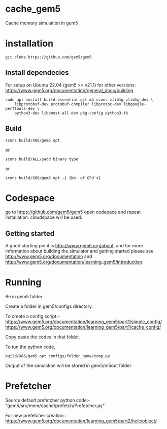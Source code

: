 # cache_gem5
Cache memory simulation in gem5


# installation

```
git clone https://github.com/gem5/gem5
```

## Install dependecies
For setup on Ubuntu 22.04 (gem5 >= v21.1)
for other versions: https://www.gem5.org/documentation/general_docs/building
```
sudo apt install build-essential git m4 scons zlib1g zlib1g-dev \
    libprotobuf-dev protobuf-compiler libprotoc-dev libgoogle-perftools-dev \
    python3-dev libboost-all-dev pkg-config python3-tk
```

## Build

```
scons build/X86/gem5.opt
```
or 
```
scons build/ALL/$add binary type
```
or
```
scons build/X86/gem5.opt -j {No. of CPU's}
```

# Codespace

go to https://github.com/gem5/gem5 open codepace and repeat installation.
cloudspace will be used.

## Getting started

A good starting point is <http://www.gem5.org/about>, and for
more information about building the simulator and getting started
please see <http://www.gem5.org/documentation> and
<http://www.gem5.org/documentation/learning_gem5/introduction>.


# Running
Be in gem5 folder<br>

Create a folder in gem5/configs directory.<br>

To create a config script:- https://www.gem5.org/documentation/learning_gem5/part1/simple_config/ <br>
https://www.gem5.org/documentation/learning_gem5/part1/cache_config/

Copy paste the codes in that folder.<br>

To tun the python code,
```
build/X86/gem5.opt configs/folder_name/tcmp.py
```

Output of the simulation will be stored in gem5/m5out folder

# Prefetcher

Source default prefetcher python code:-  "gem5/src/mem/cache/prefetch/Prefetcher.py" <br>

For new prefetcher creation : https://www.gem5.org/documentation/learning_gem5/part2/helloobject/  <br>





